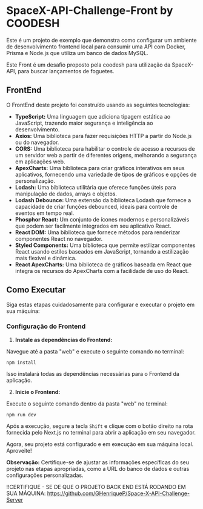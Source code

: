 # SpaceX-API-Challenge-Front by COODESH

Este é um projeto de exemplo que demonstra como configurar um ambiente de desenvolvimento frontend local para consumir uma API com Docker, Prisma e Node.js que utiliza um banco de dados MySQL.

Este Front é um desafio proposto pela coodesh para utilização da SpaceX-API, para buscar lançamentos de foguetes.

## FrontEnd

O FrontEnd deste projeto foi construído usando as seguintes tecnologias:

- **TypeScript:** Uma linguagem que adiciona tipagem estática ao JavaScript, trazendo maior segurança e inteligência ao
  desenvolvimento.
- **Axios:** Uma biblioteca para fazer requisições HTTP a partir do Node.js ou do navegador.
- **CORS:** Uma biblioteca para habilitar o controle de acesso a recursos de um servidor web a partir de diferentes origens, melhorando a segurança em aplicações web.
- **ApexCharts:** Uma biblioteca para criar gráficos interativos em seus aplicativos, fornecendo uma variedade de tipos de gráficos e opções de personalização.
- **Lodash:** Uma biblioteca utilitária que oferece funções úteis para manipulação de dados, arrays e objetos.
- **Lodash Debounce:** Uma extensão da biblioteca Lodash que fornece a capacidade de criar funções debounced, ideais para controle de eventos em tempo real.
- **Phosphor React:** Um conjunto de ícones modernos e personalizáveis que podem ser facilmente integrados em seu aplicativo React.
- **React DOM:** Uma biblioteca que fornece métodos para renderizar componentes React no navegador.
- **Styled Components:** Uma biblioteca que permite estilizar componentes React usando estilos baseados em JavaScript, tornando a estilização mais flexível e dinâmica.
- **React ApexCharts:** Uma biblioteca de gráficos baseada em React que integra os recursos do ApexCharts com a facilidade de uso do React.

## Como Executar

Siga estas etapas cuidadosamente para configurar e executar o projeto em sua máquina:

### Configuração do Frontend

1. **Instale as dependências do Frontend:**

Navegue até a pasta "web" e execute o seguinte comando no terminal:

`npm install`

Isso instalará todas as dependências necessárias para o Frontend da aplicação.

2. **Inicie o Frontend:**

Execute o seguinte comando dentro da pasta "web" no terminal:

`npm run dev`

Após a execução, segure a tecla `Shift` e clique com o botão direito na rota fornecida pelo Next.js no terminal para abrir a aplicação em seu navegador.

Agora, seu projeto está configurado e em execução em sua máquina local. Aproveite!

**Observação:** Certifique-se de ajustar as informações específicas do seu projeto nas etapas apropriadas, como a URL do banco de dados e outras configurações personalizadas.

!!CERTIFIQUE - SE DE QUE O PROJETO BACK END ESTÁ RODANDO EM SUA MÁQUINA: https://github.com/GHenriqueP/Space-X-API-Challenge-Server
